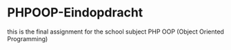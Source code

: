 # PHPOOP-Eindopdracht

this is the final assignment for the school subject PHP OOP (Object Oriented Programming)

